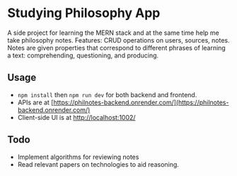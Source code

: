 # Studying Philosophy App
A side project for learning the MERN stack and at the same time help me take philosophy notes. 
Features: CRUD operations on users, sources, notes. Notes are given properties that correspond to different phrases of learning a text: comprehending, questioning, and producing. 

## Usage
- `npm install` then `npm run dev` for both backend and frontend. 
- APIs are at [https://philnotes-backend.onrender.com/](https://philnotes-backend.onrender.com/)
- Client-side UI is at [http://localhost:1002/](http://localhost:1002/)

## Todo
- Implement algorithms for reviewing notes
- Read relevant papers on technologies to aid reasoning. 

